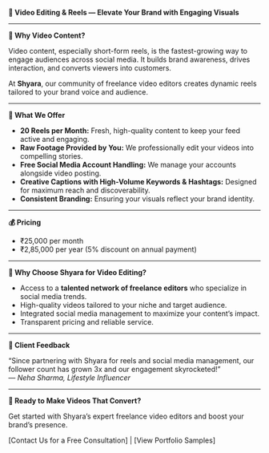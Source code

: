 **📄 Video Editing & Reels — Elevate Your Brand with Engaging Visuals**

---

**🎥 Why Video Content?**

Video content, especially short-form reels, is the fastest-growing way to engage audiences across social media. It builds brand awareness, drives interaction, and converts viewers into customers.

At **Shyara**, our community of freelance video editors creates dynamic reels tailored to your brand voice and audience.

---

**🎯 What We Offer**

* **20 Reels per Month:** Fresh, high-quality content to keep your feed active and engaging.  
* **Raw Footage Provided by You:** We professionally edit your videos into compelling stories.  
* **Free Social Media Account Handling:** We manage your accounts alongside video posting.  
* **Creative Captions with High-Volume Keywords & Hashtags:** Designed for maximum reach and discoverability.  
* **Consistent Branding:** Ensuring your visuals reflect your brand identity.

---

**💰 Pricing**

* ₹25,000 per month  
* ₹2,85,000 per year (5% discount on annual payment)

---

**🎯 Why Choose Shyara for Video Editing?**

* Access to a **talented network of freelance editors** who specialize in social media trends.  
* High-quality videos tailored to your niche and target audience.  
* Integrated social media management to maximize your content’s impact.  
* Transparent pricing and reliable service.

---

**💬 Client Feedback**

“Since partnering with Shyara for reels and social media management, our follower count has grown 3x and our engagement skyrocketed\!”  
— *Neha Sharma, Lifestyle Influencer*

---

**🚀 Ready to Make Videos That Convert?**

Get started with Shyara’s expert freelance video editors and boost your brand’s presence.

\[Contact Us for a Free Consultation\] | \[View Portfolio Samples\]

